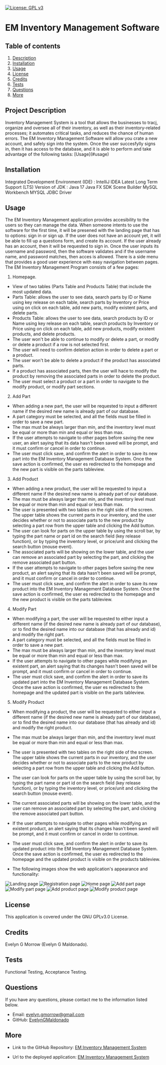 [![License: GPL v3](https://img.shields.io/badge/License-GPLv3-blue.svg)](https://opensource.org/licenses/gpl-3.0)


# EM Inventory Management Software

## Table of contents
1. [Description](#description)
2. [Installation](#installation)
3. [Usage](#usage)
4. [License](#license)
5. [Credits](#credits)
6. [Tests](#tests)
7. [Questions](#questions)
8. [More](#more)

<h2 id="description"> Project Description </h2>
Inventory Management System is a tool that allows the businesses to tracj, organize and oversee all of their inventory, as well as their inventory-related processes; it automates critical tasks, and reduces the chance of human errors. 
The EM Inventory Management Software will allow you crate a new account, and safely sign into the system. Once the user succesfylly signs in, then it has access to the database, and it is able to perform and take advantage of the following tasks: [Usage](#usage) 


## Installation 
Integrated Development Environment (IDE) : IntelliJ IDEA
Latest Long Term Support (LTS) Version of JDK : Java 17
Java FX SDK
Scene Builder
MySQL Workbench
MYSQL JDBC Driver


## Usage 
The EM Inventory Management application provides accesibility to the users so they can manage the data. When someone intents to use the software for the first time, it will be presened with the landing page that has to options: sign in or sign up. 
If the user does not have an account yet, it will be able to fill up a questions form, and create its account.
If the user already has an account, then it will be requested to sign in. Once the user inputs its username and password, then the software validates and if the username name, and password matches, then acces is allowed.
There is a side menu that provides a good user experience with easy navigation between pages.
The EM Inventory Management Program consists of a few pages: 

1. Homepage.
* View of two tables (Parts Table and Products Table) that include the most updated data.
* Parts Table: allows the user to see data, search parts by ID or Name using key release on each table, search parts by Inventory or Price using on click on each table, add new parts, modify existent parts, and delete parts. 
* Products Table: allows the user to see data, search products by ID or Name using key release on each table, search products by Inventory or Price using on click on each table,  add new products, modify existent products, and delete products.
* The user won't be able to continue to modify or delete a part, or modify or delete a product if a row is not selected first.
* The user will need to confirm deletion action in order to delete a part or a product. 
* The user won't be able to delete a product if the product has associated parts.
* If a product has associated parts, then the user will hace to modify the product by removing the associated parts in order to delete the product. 
* The user must select a product or a part in order to navigate to the modify product, or modify part sections.

2. Add Part
* When adding a new part, the user will be requested to input a different name if the desired new name is already part of our database.
* A part category must be selected, and all the fields must be filled in order to save a new part.
* The max must be always larger than min, and the inventory level must be equal or more than min and equal or less than max.
* If the user attempts to navigate to other pages before saving the new user, an alert saying that its data hasn't been saved will be prompt, and it must confirm or cancel in order to continue. 
* The user must click save, and confirm the alert in order to save its new part into the EM Inventory Management Database System. Once the save action is confirmed, the user es redirected to the homepage and the new part is visible on the parts tableview.

3. Add Product
* When adding a new product, the user will be requested to input a different name if the desired new name is already part of our database.
* The max must be always larger than min, and the inventory level must be equal or more than min and equal or less than max.
* The user is presented with two tables on the right side of the screen. The upper table shows the current parts in our inventory, and the user decides whether or not to associate parts to the new product by selecting a part row from the upper table and clicking the Add button.
* The user can look for parts on the upper table by using the scroll bar, by typing the part name or part id on the search field (key release function), or by typing the inventory level, or price/unit and clicking the search button (mouse event).
* The associated parts will be showing on the lower table, and the user can remove an associated part by selecting the part, and clicking the remove associated part button.
* If the user attempts to navigate to other pages before saving the new product, an alert saying that its data hasn't been saved will be prompt, and it must confirm or cancel in order to continue. 
* The user must click save, and confirm the alert in order to save its new product into the EM Inventory Management Database System. Once the save action is confirmed, the user es redirected to the homepage and the new product is visible on the parts tableview.

4. Modify Part
* When modifying a part, the user will be requested to either input a different name (if the desired new name is already part of our database), or to find the desired name into our database (that has already and id) and modify the right part.
* A part category must be selected, and all the fields must be filled in order to save a new part.
* The max must be always larger than min, and the inventory level must be equal or more than min and equal or less than max.
* If the user attempts to navigate to other pages while modifying an existent part, an alert saying that its changes hasn't been saved will be prompt, and it must confirm or cancel in order to continue. 
* The user must click save, and confirm the alert in order to save its updated part into the EM Inventory Management Database System. Once the save action is confirmed, the user es redirected to the homepage and the updated part is visible on the parts tableview.

5. Modify Product
* When modifying a product, the user will be requested to either input a different name (if the desired new name is already part of our database), or to find the desired name into our database (that has already and id) and modify the right product.
* The max must be always larger than min, and the inventory level must be equal or more than min and equal or less than max.
* The user is presented with two tables on the right side of the screen. The upper table shows the current parts in our inventory, and the user decides whether or not to associate parts to the new product by selecting a part row from the upper table and clicking the Add button.
* The user can look for parts on the upper table by using the scroll bar, by typing the part name or part id on the search field (key release function), or by typing the inventory level, or price/unit and clicking the search button (mouse event).
* The current associated parts will be showing on the lower table, and the user can remove an associated part by selecting the part, and clicking the remove associated part button.
* If the user attempts to navigate to other pages while modifying an existent product, an alert saying that its changes hasn't been saved will be prompt, and it must confirm or cancel in order to continue. 
* The user must click save, and confirm the alert in order to save its updated product into the EM Inventory Management Database System. Once the save action is confirmed, the user es redirected to the homepage and the updated product is visible on the products tableview.

* The following images show the web application's appearance and functionality:

![Landing page](./Assets/landingpage.PNG)
![Registration page](./Assets/loggin.PNG)
![Home page](./Assets/signup.PNG)
![Add part page](./Assets/singlepost.PNG)
![Modify part page](./Assets/updelcreate.PNG)
![Add product page](./Assets/createpost.PNG)
![Modify product page](./Assets/updelete.PNG)

## License 
This application is covered under the GNU GPLv3.0 License.

## Credits 
Evelyn G Morrow (Evelyn G Maldonado).

## Tests 
Functional Testing, Acceptance Testing.

## Questions 
If you have any questions, please contact me to the information listed below.

* Email: evelyn.gmorrow@gmail.com
* GitHub: [EvelynGMaldonado](https://github.com/EvelynGMaldonado)

## More

* Link to the GitHub Repository:
[EM Inventory Management System](https://github.com/EvelynGMaldonado/inventory_program)

* Url to the deployed application:
[EM Inventory Management System](https://pending.herokuapp.com/)
